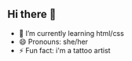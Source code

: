## Hi there 👋

- 🌱 I’m currently learning html/css
- 😄 Pronouns: she/her
- ⚡ Fun fact: i'm a tattoo artist

